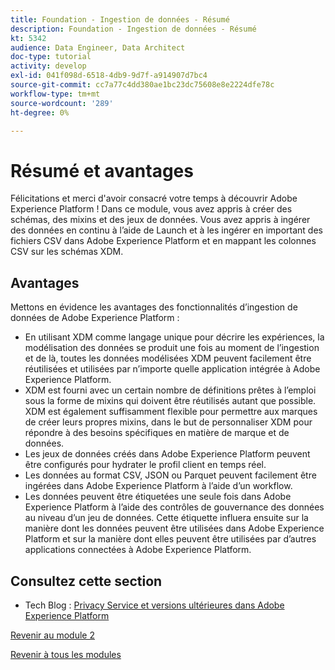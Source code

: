 ```yaml
---
title: Foundation - Ingestion de données - Résumé
description: Foundation - Ingestion de données - Résumé
kt: 5342
audience: Data Engineer, Data Architect
doc-type: tutorial
activity: develop
exl-id: 041f098d-6518-4db9-9d7f-a914907d7bc4
source-git-commit: cc7a77c4dd380ae1bc23dc75608e8e2224dfe78c
workflow-type: tm+mt
source-wordcount: '289'
ht-degree: 0%

---
```


# Résumé et avantages

Félicitations et merci d&#39;avoir consacré votre temps à découvrir Adobe Experience Platform !
Dans ce module, vous avez appris à créer des schémas, des mixins et des jeux de données. Vous avez appris à ingérer des données en continu à l’aide de Launch et à les ingérer en important des fichiers CSV dans Adobe Experience Platform et en mappant les colonnes CSV sur les schémas XDM.

## Avantages

Mettons en évidence les avantages des fonctionnalités d’ingestion de données de Adobe Experience Platform :

- En utilisant XDM comme langage unique pour décrire les expériences, la modélisation des données se produit une fois au moment de l’ingestion et de là, toutes les données modélisées XDM peuvent facilement être réutilisées et utilisées par n’importe quelle application intégrée à Adobe Experience Platform.
- XDM est fourni avec un certain nombre de définitions prêtes à l’emploi sous la forme de mixins qui doivent être réutilisés autant que possible. XDM est également suffisamment flexible pour permettre aux marques de créer leurs propres mixins, dans le but de personnaliser XDM pour répondre à des besoins spécifiques en matière de marque et de données.
- Les jeux de données créés dans Adobe Experience Platform peuvent être configurés pour hydrater le profil client en temps réel.
- Les données au format CSV, JSON ou Parquet peuvent facilement être ingérées dans Adobe Experience Platform à l’aide d’un workflow.
- Les données peuvent être étiquetées une seule fois dans Adobe Experience Platform à l’aide des contrôles de gouvernance des données au niveau d’un jeu de données. Cette étiquette influera ensuite sur la manière dont les données peuvent être utilisées dans Adobe Experience Platform et sur la manière dont elles peuvent être utilisées par d’autres applications connectées à Adobe Experience Platform.

## Consultez cette section

- Tech Blog : [Privacy Service et versions ultérieures dans Adobe Experience Platform](https://medium.com/adobetech/privacy-services-and-beyond-in-adobe-experience-platform-31b8d7e9292)

[Revenir au module 2](./data-ingestion.md)

[Revenir à tous les modules](../../overview.md)
